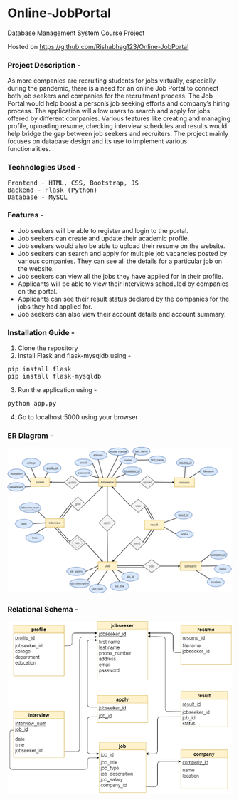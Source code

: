 # Online-JobPortal
Database Management System Course Project

Hosted on https://github.com/Rishabhag123/Online-JobPortal

### Project Description - 
As more companies are recruiting students for jobs virtually, especially during the pandemic, there is a need for an online Job Portal to connect both job seekers and companies for the recruitment process. The Job Portal would help boost a person’s job seeking efforts and company’s hiring process. The application will allow users to search and apply for jobs offered by different companies. Various features like creating and managing profile, uploading resume, checking interview schedules and results would help bridge the gap between job seekers and recruiters. The project mainly focuses on database design and its use to implement various functionalities.

### Technologies Used - 
<pre>
Frontend - HTML, CSS, Bootstrap, JS
Backend - Flask (Python)
Database - MySQL
</pre>

### Features - 
<ul>
  <li>Job seekers will be able to register and login to the portal.</li>
  <li>Job seekers can create and update their academic profile.</li>
  <li>Job seekers would also be able to upload their resume on the website.</li>
  <li>Job seekers can search and apply for multiple job vacancies posted by various companies. They can see all the details for a particular job on the website.</li>
  <li>Job seekers can view all the jobs they have applied for in their profile.</li>
  <li>Applicants will be able to view their interviews scheduled by companies on the portal.</li>
  <li>Applicants can see their result status declared by the companies for the jobs they had applied for.</li>
  <li>Job seekers can also view their account details and account summary.</li>
</ul>


### Installation Guide - 
1. Clone the repository
2. Install Flask and flask-mysqldb using - 
<pre>
pip install flask
pip install flask-mysqldb
</pre>
3. Run the application using - 
<pre>
python app.py
</pre>
4. Go to localhost:5000 using your browser

### ER Diagram - 

![](ER.png)

### Relational Schema - 

![](Relational_Schema.png)
